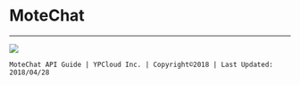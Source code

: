 # MoteChat

---

![](/assets/未命名-6.png)

```
MoteChat API Guide | YPCloud Inc. | Copyright©2018 | Last Updated: 2018/04/28
```



